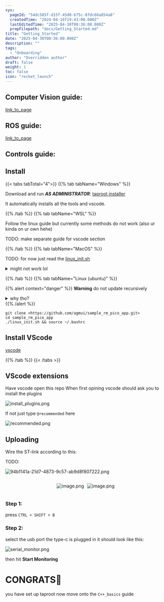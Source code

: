 ```yaml
---
sys:
  pageId: "54dc585f-d15f-45d0-b75c-8fdc66a854a8"
  createdTime: "2024-04-16T19:43:00.000Z"
  lastEditedTime: "2025-04-30T00:36:00.000Z"
  propFilepath: "docs/Getting_Started.md"
title: "Getting_Started"
date: "2025-04-30T00:36:00.000Z"
description: ""
tags:
  - "Onboarding"
author: "Overridden author"
draft: false
weight: 1
toc: false
icon: "rocket_launch"
---
```


## Computer Vision guide:

[link_to_page](86d45bc0-388b-4d26-8848-44f255f73d0e)

## ROS guide:

[link_to_page](3c76c1de-ec8f-46d6-8b0a-294005edc2d5)

## Controls guide:

## Install

{{< tabs tabTotal="4">}}
{{% tab tabName="Windows" %}}

Download and run _**AS ADMINISTRATOR**_: [taproot installer](https://github.com/Thornbots/TeachingFreshies/releases/tag/1.0)

It automatically installs all the tools and vscode.

{{% /tab %}}
{{% tab tabName="WSL" %}}

Follow the linux guide but currently some methods do not work (also ur kinda on ur own hehe)

TODO: make separate guide for vscode section

{{% /tab %}}
{{% tab tabName="MacOS" %}}

TODO: for now just read the [linux_init.sh](https://github.com/agmui/sample_rm_pico_app/blob/main/linux_init.sh)

<details>
<summary>might not work lol</summary>

`brew install libusb pkg-config`

Next install: [vscode](https://code.visualstudio.com/Download)

</details>

{{% /tab %}}
{{% tab tabName="Linux (ubuntu)" %}}

{{% alert context="danger" %}}
**Warning** do not update recursively
<details>
<summary>why tho?</summary>
There are some submodules that may go on for a while (like tinyusb) and I highly
recommend you don't need to get them.
If you want to see what submodules I update just look in `linux_init.sh`
</details>
{{% /alert %}}

```shell
git clone <https://github.com/agmui/sample_rm_pico_app.git>
cd sample_rm_pico_app
./linux_init.sh && source ~/.bashrc
```

## Install VScode

[vscode](https://code.visualstudio.com/Download)

{{% /tab %}}
{{< /tabs >}}

## VScode extensions

Have vscode open this repo
When first opining vscode should ask you to install the plugins

![install_plugins.png](https://prod-files-secure.s3.us-west-2.amazonaws.com/d518164a-d88e-44d1-a4ee-3adb3bd8bce0/89bd30f0-1825-4e77-867b-0a41ce370880/install_plugins.png?X-Amz-Algorithm=AWS4-HMAC-SHA256&X-Amz-Content-Sha256=UNSIGNED-PAYLOAD&X-Amz-Credential=ASIAZI2LB46677QLWH7G%2F20250727%2Fus-west-2%2Fs3%2Faws4_request&X-Amz-Date=20250727T100846Z&X-Amz-Expires=3600&X-Amz-Security-Token=IQoJb3JpZ2luX2VjEEkaCXVzLXdlc3QtMiJHMEUCIQCWHx8bObLlqO%2FpQlP5l1oBgpi1SdpaEP4r1kYFyhkRIwIgc%2FJ1JyRLeEXNSrMDdyvPv59C7GWRAVeF3htqPtsYH7Aq%2FwMIchAAGgw2Mzc0MjMxODM4MDUiDFUHdDuCmnzS55GxlSrcA707Ez8k3j5aqdYkXmGWUt5%2F7Kyrj0llBCqW5OVFIlH%2BZ2FuRBHjOfaYn4FqPqGSn40VZtMMjRAsqOOzeW%2BM3fwkg0MAY0RFpje7CKVxfbiyr15mPf22aMTR1q4t68nL5Bconbi3mjBrqnZa9R543YXAz%2FpeAQC%2Bc5RrbmLtsiUs%2BJBN7BQWInNUxX%2BQUsaut%2B0LXr8hPG8wMLNSY6W5TKJwiaUC2g2cr5dGwCx3xNnPvv0hikikCcQybR92kc%2F2jv%2FfgzWKslvH0brXbFdF3VKKSgrL4z3QqzlKWup897QECdMfJDr4z7xsPPPq%2FTsTo6W9ZZTDLUpysZ6rC8w5GsAJ%2BK0Dz2cMmuXTpiQmDajzdcX515mr7UUvxs%2F4fDSCZfHIBseUCcfAnLbqmOIvCnD4Grc71jOHlfbg5V8NLgWjngyLw%2Fu%2FismpOtdjB%2FwjRXS7pQkHIX8eBBV0k1QOzJjoirzYDtSKAroCdD%2F6WHCY5JZrpDp2V9TDwdRmDS5snLX8q3CmP22TwsmKRys7tP9hHws8H0FsvwFO2exfpbFD1Qd4fBY23v5roz%2FMbT1HNFajZyT6%2FbPUqE9J2EO9DoSiaDgp97UzSbVOF7jpSkNzqVvHKJ2uJIhuxO5BML3Zl8QGOqUBGbpQ6YlkHSsY%2BcX1RbKrSBFuolpUaT7QxGM1DnhRQyBilXtqwaRdpZPPbi1zmOtBr1INGwdDRqcDdiWyvjrQJPOkdRZDtjcEty6Pe5cxzVa62dfrWVooU46KF%2B7qF2Vd8Fz1TeqiEnDsMQLoPYvBFPTixBiWAYFTkS8j1LBLc2g1zqObSksxVfXSScuA74J5nxLMO%2BmnxCvAyw90N%2BOzhjGjNPis&X-Amz-Signature=2ab3e79d67a904197c8c15358a00ff8e395753770d86e692e8dc4828a95fcd92&X-Amz-SignedHeaders=host&x-amz-checksum-mode=ENABLED&x-id=GetObject)

If not just type `@recommended` here  

![recommended.png](https://prod-files-secure.s3.us-west-2.amazonaws.com/d518164a-d88e-44d1-a4ee-3adb3bd8bce0/61e661e9-5d85-4dfc-be0d-8d2097a5e793/recommended.png?X-Amz-Algorithm=AWS4-HMAC-SHA256&X-Amz-Content-Sha256=UNSIGNED-PAYLOAD&X-Amz-Credential=ASIAZI2LB46677QLWH7G%2F20250727%2Fus-west-2%2Fs3%2Faws4_request&X-Amz-Date=20250727T100846Z&X-Amz-Expires=3600&X-Amz-Security-Token=IQoJb3JpZ2luX2VjEEkaCXVzLXdlc3QtMiJHMEUCIQCWHx8bObLlqO%2FpQlP5l1oBgpi1SdpaEP4r1kYFyhkRIwIgc%2FJ1JyRLeEXNSrMDdyvPv59C7GWRAVeF3htqPtsYH7Aq%2FwMIchAAGgw2Mzc0MjMxODM4MDUiDFUHdDuCmnzS55GxlSrcA707Ez8k3j5aqdYkXmGWUt5%2F7Kyrj0llBCqW5OVFIlH%2BZ2FuRBHjOfaYn4FqPqGSn40VZtMMjRAsqOOzeW%2BM3fwkg0MAY0RFpje7CKVxfbiyr15mPf22aMTR1q4t68nL5Bconbi3mjBrqnZa9R543YXAz%2FpeAQC%2Bc5RrbmLtsiUs%2BJBN7BQWInNUxX%2BQUsaut%2B0LXr8hPG8wMLNSY6W5TKJwiaUC2g2cr5dGwCx3xNnPvv0hikikCcQybR92kc%2F2jv%2FfgzWKslvH0brXbFdF3VKKSgrL4z3QqzlKWup897QECdMfJDr4z7xsPPPq%2FTsTo6W9ZZTDLUpysZ6rC8w5GsAJ%2BK0Dz2cMmuXTpiQmDajzdcX515mr7UUvxs%2F4fDSCZfHIBseUCcfAnLbqmOIvCnD4Grc71jOHlfbg5V8NLgWjngyLw%2Fu%2FismpOtdjB%2FwjRXS7pQkHIX8eBBV0k1QOzJjoirzYDtSKAroCdD%2F6WHCY5JZrpDp2V9TDwdRmDS5snLX8q3CmP22TwsmKRys7tP9hHws8H0FsvwFO2exfpbFD1Qd4fBY23v5roz%2FMbT1HNFajZyT6%2FbPUqE9J2EO9DoSiaDgp97UzSbVOF7jpSkNzqVvHKJ2uJIhuxO5BML3Zl8QGOqUBGbpQ6YlkHSsY%2BcX1RbKrSBFuolpUaT7QxGM1DnhRQyBilXtqwaRdpZPPbi1zmOtBr1INGwdDRqcDdiWyvjrQJPOkdRZDtjcEty6Pe5cxzVa62dfrWVooU46KF%2B7qF2Vd8Fz1TeqiEnDsMQLoPYvBFPTixBiWAYFTkS8j1LBLc2g1zqObSksxVfXSScuA74J5nxLMO%2BmnxCvAyw90N%2BOzhjGjNPis&X-Amz-Signature=043c371cf0222abcd604635d859716d49485c0a6c524c62984d9a5e9e2391db3&X-Amz-SignedHeaders=host&x-amz-checksum-mode=ENABLED&x-id=GetObject)

## Uploading

Wire the ST-link according to this:

TODO:

![94b1141a-21d7-4873-9c57-ab9d8f807222.png](https://prod-files-secure.s3.us-west-2.amazonaws.com/d518164a-d88e-44d1-a4ee-3adb3bd8bce0/e5fad17d-ab82-4300-9f4c-505ab4b1202c/94b1141a-21d7-4873-9c57-ab9d8f807222.png?X-Amz-Algorithm=AWS4-HMAC-SHA256&X-Amz-Content-Sha256=UNSIGNED-PAYLOAD&X-Amz-Credential=ASIAZI2LB46677QLWH7G%2F20250727%2Fus-west-2%2Fs3%2Faws4_request&X-Amz-Date=20250727T100846Z&X-Amz-Expires=3600&X-Amz-Security-Token=IQoJb3JpZ2luX2VjEEkaCXVzLXdlc3QtMiJHMEUCIQCWHx8bObLlqO%2FpQlP5l1oBgpi1SdpaEP4r1kYFyhkRIwIgc%2FJ1JyRLeEXNSrMDdyvPv59C7GWRAVeF3htqPtsYH7Aq%2FwMIchAAGgw2Mzc0MjMxODM4MDUiDFUHdDuCmnzS55GxlSrcA707Ez8k3j5aqdYkXmGWUt5%2F7Kyrj0llBCqW5OVFIlH%2BZ2FuRBHjOfaYn4FqPqGSn40VZtMMjRAsqOOzeW%2BM3fwkg0MAY0RFpje7CKVxfbiyr15mPf22aMTR1q4t68nL5Bconbi3mjBrqnZa9R543YXAz%2FpeAQC%2Bc5RrbmLtsiUs%2BJBN7BQWInNUxX%2BQUsaut%2B0LXr8hPG8wMLNSY6W5TKJwiaUC2g2cr5dGwCx3xNnPvv0hikikCcQybR92kc%2F2jv%2FfgzWKslvH0brXbFdF3VKKSgrL4z3QqzlKWup897QECdMfJDr4z7xsPPPq%2FTsTo6W9ZZTDLUpysZ6rC8w5GsAJ%2BK0Dz2cMmuXTpiQmDajzdcX515mr7UUvxs%2F4fDSCZfHIBseUCcfAnLbqmOIvCnD4Grc71jOHlfbg5V8NLgWjngyLw%2Fu%2FismpOtdjB%2FwjRXS7pQkHIX8eBBV0k1QOzJjoirzYDtSKAroCdD%2F6WHCY5JZrpDp2V9TDwdRmDS5snLX8q3CmP22TwsmKRys7tP9hHws8H0FsvwFO2exfpbFD1Qd4fBY23v5roz%2FMbT1HNFajZyT6%2FbPUqE9J2EO9DoSiaDgp97UzSbVOF7jpSkNzqVvHKJ2uJIhuxO5BML3Zl8QGOqUBGbpQ6YlkHSsY%2BcX1RbKrSBFuolpUaT7QxGM1DnhRQyBilXtqwaRdpZPPbi1zmOtBr1INGwdDRqcDdiWyvjrQJPOkdRZDtjcEty6Pe5cxzVa62dfrWVooU46KF%2B7qF2Vd8Fz1TeqiEnDsMQLoPYvBFPTixBiWAYFTkS8j1LBLc2g1zqObSksxVfXSScuA74J5nxLMO%2BmnxCvAyw90N%2BOzhjGjNPis&X-Amz-Signature=504c81145ec653060682c3d8263abe3d1223ae50bc67d39a3ef69a4d55633b58&X-Amz-SignedHeaders=host&x-amz-checksum-mode=ENABLED&x-id=GetObject)

<div style="display: flex;flex-direction: row; column-gap:10px; max-width: 630px;justify-content: center;">
<div>

![image.png](https://prod-files-secure.s3.us-west-2.amazonaws.com/d518164a-d88e-44d1-a4ee-3adb3bd8bce0/210ecb78-1116-4d7b-b9b7-2292f66fa2c2/image.png?X-Amz-Algorithm=AWS4-HMAC-SHA256&X-Amz-Content-Sha256=UNSIGNED-PAYLOAD&X-Amz-Credential=ASIAZI2LB466UWJV3SN6%2F20250727%2Fus-west-2%2Fs3%2Faws4_request&X-Amz-Date=20250727T100848Z&X-Amz-Expires=3600&X-Amz-Security-Token=IQoJb3JpZ2luX2VjEEoaCXVzLXdlc3QtMiJHMEUCICDmWrN5%2FgcP4gEN%2BIyuqKVPsuBx1YYiUUwi8Q6CvdMjAiEAoejInurkOjTiLlYfvDrHc%2BdOtj3gAJPG%2FG81pgp1jE4q%2FwMIcxAAGgw2Mzc0MjMxODM4MDUiDGVXaTzRSWqx4qEvzCrcA7iGsr72fOVL42WaVPp3H1r%2BEiyZq%2FWMzgET3xf75%2BftjqOQWwtz0n6Q8nMNXjQy8f0WnnJ%2B25sZOyGY5NNq8BnopqnhVT8XAe3E8RXoiYxWg1lEbu4w0iUZODgdzGgBx%2FxTWOs4G%2B6TyUneyMFexNZP1brcAJvHuBXvnArVQ9cSmWv9kBRwot3N21%2BvHcRJDCO0GVtwRTiSwYDjeKdAjAzWJsfEYXGXK37heGMu8ylhBWa8Ye3UP%2BiM6pWCXy4slFn6ihZzHRSw3K4gmbTtsx02FHYmqCL3VN%2BQx3AFrrfRCiBvxo7s4Z%2BfITJ07YrpDP51Bsh2%2BBfAfvcQV3yznt3MojNGQ3hsfm%2FNnnHE37rJCy5Mik0hq0uiUG4LDU6SmuHOAmJzUc2bPZlhbA0PLAaL%2Foslhf3INLOFT2Woyx4r3GNfKGinQcHS6wUkv%2FF9SU9V8MNbA6eSS7K02XUaD3y4O0aZQ0rJQCFBD7lGGpmvjCLBHG626JrW%2BISXBCAPnk2DcPOc9FqL6dvb5tZIatvSRYCYzOxr65%2Fca3hrAF7XC8iXZtWeAH9rajgNx76mV0kBPEXhUROKEnJaTQZnrETvBKtKGnWggYzcjgikQAILn8NqfY17beT3rAZZMInhl8QGOqUBSCSrJd%2BJ1p63bWJ5BeKl7JI4mfR2ACRi%2FZpHYoh2I%2Bu1lGEg2aP3O0CYbN%2FkdLijkTnAe7ytnMOKNba3zibPMH21G21qCqyK%2FrmLR7qISj7X8H2svtSpWlx8rvsqwdo75EcO5UHAE5F7tcSd%2BNkvlLYcAUN89%2FSw9hZ5k11mRLjYNcPFDpv%2BZtpiGkqkIvHunx0GEJR8ENdlu2dLyMYX4f3EfV1K&X-Amz-Signature=19842d58c580c34f2182cab9a645fce3a09fc5db425126ffbbabda00fcad284c&X-Amz-SignedHeaders=host&x-amz-checksum-mode=ENABLED&x-id=GetObject)

</div>
<div>

![image.png](https://prod-files-secure.s3.us-west-2.amazonaws.com/d518164a-d88e-44d1-a4ee-3adb3bd8bce0/33a0fd0f-8ca6-4a86-8e09-26e95ded1fff/image.png?X-Amz-Algorithm=AWS4-HMAC-SHA256&X-Amz-Content-Sha256=UNSIGNED-PAYLOAD&X-Amz-Credential=ASIAZI2LB4663C3VBZ3X%2F20250727%2Fus-west-2%2Fs3%2Faws4_request&X-Amz-Date=20250727T100851Z&X-Amz-Expires=3600&X-Amz-Security-Token=IQoJb3JpZ2luX2VjEEkaCXVzLXdlc3QtMiJGMEQCIDEO3Fy9hP%2BLc0wSNUrv39XRqJ8Qvoov%2FUSXMXmpmg6SAiAanm4yRfZTtodA1KE62Mk0YAyvzciIBqt75mTc2WL0hir%2FAwhyEAAaDDYzNzQyMzE4MzgwNSIMxn%2FsC9cpypCBe5PlKtwDPvZCkfeOD%2FNlnQGpya48pARpz7C5Ssjlcjljcj6NdGj86%2BA2oAnXjGzdmCt94xuqE6GmTG2g2cfYv%2FYEMzYSBqI79B2ko8izDL%2FOOvINT4rUacYHJoqenpky%2BUq2k2mQVamhJ5CdRzUK48wC1uyzLzx91jWHGBtNS2ikD3KmuzC9IvJH7TJlHbuDQurOXTHZ8VYPAU7S3MaajVzt006Iepk9A8rtBF09NrlARSLAVjtHqvWNrq7AVnkAyVkeyvCcJKishV8YH%2B7Fdfuv1UtlWIzGE6xK7EzQw5a%2FUxgxF1Z7HwzR6ftht4I3IHgiV7P8DrjyyBs3D8PLh00wkU8fs8U1Aueg2YfUznwYv8no6oSqmOjOINiUiB51bvTGT9JT2AaZoqVgk19crRQp9ijTvcOJJ1d0U5D3vEFfWOjrT6wrUxsKsWTQ5V9eFhiTmMZYJM9ZpIYeAS%2Bpq3M3H%2BWwFzsqiMZH35zke%2Bv0EfsjosrD7%2FCu5C98ulAkYKlWZXOQdJEgXWIHIZYYxjl%2Fp8SjPVbKuyZ7hbeLAj9qgUrfZDD4zMVfpIzUiscG54XZM%2FNlULIJkN942zwCKrEvkmzOg1Z28y%2Fq5W7opNvorZavFpcOcD89TjoeoY%2FG8CYwqNWXxAY6pgFRgjmQWixeLm4kMbe%2FM2gAJynleijwELZPcve6cv8Ph8Uw2lfJHup24h6Z6sZ5gWsAXCMXeMVffKCRUqv%2F1UvAmedie6uKivYgPYW%2BfUHP2hyQ6AWMTlvvW2cQ7MisdHpGGCOY26XcU1jUBslq60DnNh7mgPKXpNGW%2BcOYZSqBh%2Bqq8HJZAoe8zxIV4I05qsLZnzNi2YcfKgSGs6Bk%2BaDI8CFe8jGe&X-Amz-Signature=24d1f10e4c6e7bbece60e2911f0677ed8561b6e7176e2e0f5031bd2f1985f764&X-Amz-SignedHeaders=host&x-amz-checksum-mode=ENABLED&x-id=GetObject)

</div>
</div>

### Step 1:

press `CTRL + SHIFT + B`

### Step 2:

select the usb port the type-c is plugged in it should look like this:

![serial_monitor.png](https://prod-files-secure.s3.us-west-2.amazonaws.com/d518164a-d88e-44d1-a4ee-3adb3bd8bce0/f03f4774-05d4-4393-b6a0-d5efb6d315ab/serial_monitor.png?X-Amz-Algorithm=AWS4-HMAC-SHA256&X-Amz-Content-Sha256=UNSIGNED-PAYLOAD&X-Amz-Credential=ASIAZI2LB46677QLWH7G%2F20250727%2Fus-west-2%2Fs3%2Faws4_request&X-Amz-Date=20250727T100846Z&X-Amz-Expires=3600&X-Amz-Security-Token=IQoJb3JpZ2luX2VjEEkaCXVzLXdlc3QtMiJHMEUCIQCWHx8bObLlqO%2FpQlP5l1oBgpi1SdpaEP4r1kYFyhkRIwIgc%2FJ1JyRLeEXNSrMDdyvPv59C7GWRAVeF3htqPtsYH7Aq%2FwMIchAAGgw2Mzc0MjMxODM4MDUiDFUHdDuCmnzS55GxlSrcA707Ez8k3j5aqdYkXmGWUt5%2F7Kyrj0llBCqW5OVFIlH%2BZ2FuRBHjOfaYn4FqPqGSn40VZtMMjRAsqOOzeW%2BM3fwkg0MAY0RFpje7CKVxfbiyr15mPf22aMTR1q4t68nL5Bconbi3mjBrqnZa9R543YXAz%2FpeAQC%2Bc5RrbmLtsiUs%2BJBN7BQWInNUxX%2BQUsaut%2B0LXr8hPG8wMLNSY6W5TKJwiaUC2g2cr5dGwCx3xNnPvv0hikikCcQybR92kc%2F2jv%2FfgzWKslvH0brXbFdF3VKKSgrL4z3QqzlKWup897QECdMfJDr4z7xsPPPq%2FTsTo6W9ZZTDLUpysZ6rC8w5GsAJ%2BK0Dz2cMmuXTpiQmDajzdcX515mr7UUvxs%2F4fDSCZfHIBseUCcfAnLbqmOIvCnD4Grc71jOHlfbg5V8NLgWjngyLw%2Fu%2FismpOtdjB%2FwjRXS7pQkHIX8eBBV0k1QOzJjoirzYDtSKAroCdD%2F6WHCY5JZrpDp2V9TDwdRmDS5snLX8q3CmP22TwsmKRys7tP9hHws8H0FsvwFO2exfpbFD1Qd4fBY23v5roz%2FMbT1HNFajZyT6%2FbPUqE9J2EO9DoSiaDgp97UzSbVOF7jpSkNzqVvHKJ2uJIhuxO5BML3Zl8QGOqUBGbpQ6YlkHSsY%2BcX1RbKrSBFuolpUaT7QxGM1DnhRQyBilXtqwaRdpZPPbi1zmOtBr1INGwdDRqcDdiWyvjrQJPOkdRZDtjcEty6Pe5cxzVa62dfrWVooU46KF%2B7qF2Vd8Fz1TeqiEnDsMQLoPYvBFPTixBiWAYFTkS8j1LBLc2g1zqObSksxVfXSScuA74J5nxLMO%2BmnxCvAyw90N%2BOzhjGjNPis&X-Amz-Signature=312502042b05acb9fadde67d598f00c871324d5693a7ade4b83165af06cd5527&X-Amz-SignedHeaders=host&x-amz-checksum-mode=ENABLED&x-id=GetObject)

then hit **Start Monitoring**

# CONGRATS🎉

you have set up taproot now move onto the `C++_basics` guide

